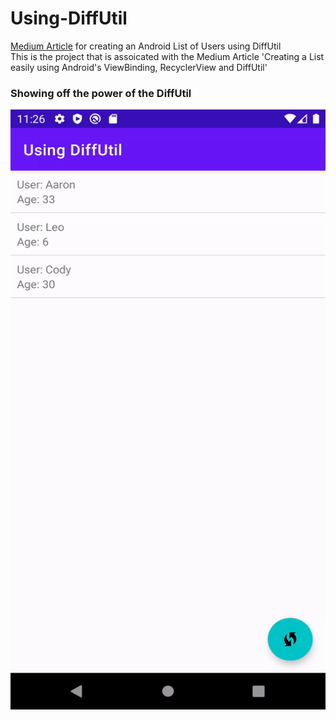 # Using-DiffUtil
[Medium Article](https://medium.com/@adfleshner/creating-a-list-easily-using-androids-viewbinding-recyclerview-and-diffutil-4f2a242c6eed) for creating an Android List of Users using DiffUtil  
This is the project that is assoicated with the Medium Article 'Creating a List easily using Android's ViewBinding, RecyclerView and DiffUtil'

### Showing off the power of the DiffUtil  
<img src="https://github.com/adfleshner/Using-DiffUtil/blob/master/ezgif-5-efd93da67b.gif?raw=true" width="540" height="960"/>
